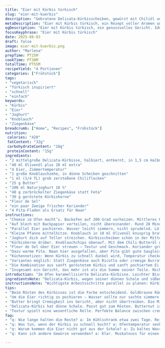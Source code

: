 ```yaml
---
title: "Eier mit Kürbis türkisch"
slug: "eier-mit-kuerbis"
description: "Gebratene Delicata-Kürbisscheiben, gewürzt mit Chiliöl und Knoblauchchips. Eier pochiert, in Joghurtbett serviert, verfeinert mit Ziegenkäse statt Feta und gerösteten Kürbiskernen, dazu Koriander statt Dill. Geröstete Kürbisscheiben zeigen goldbraune Ränder, Öl mit Knoblauch duftet, leicht scharfer Kick durch Paprikaflocken. Naanbrot frisch erwärmt, passt super zum Dippen. Variationen bei der Käsewahl und Gewürzen möglich, Küchentipp: Eier vorsichtig pochieren, sonst bricht die weiße Hülle."
metaDescription: "Eier mit Kürbis türkisch, ein Rezept voller Aromen und Texturen. Perfekt für den nächsten Abend mit Freunden oder Familie."
ogDescription: "Eier mit Kürbis türkisch, ein genussvolles Gericht. Ideal zum Dippen und Experimentieren mit verschiedenen Zutaten."
focusKeyphrase: "Eier mit Kürbis türkisch"
date: 2025-08-03
draft: false
image: eier-mit-kuerbis.png
author: "Marlena"
prepTime: PT25M
cookTime: PT30M
totalTime: PT55M
recipeYield: "4 Portionen"
categories: ["Frühstück"]
tags:
- "vegetarisch"
- "Türkisch inspiriert"
- "schnell"
- "einfach"
keywords:
- "Kürbis"
- "Eier"
- "Joghurt"
- "Knoblauch"
- "Ziegenkäse"
breadcrumb: ["Home", "Recipes", "Frühstück"]
nutrition: 
 calories: "420"
 fatContent: "32g"
 carbohydrateContent: "18g"
 proteinContent: "15g"
ingredients:
- "2 mittelgroße Delicata-Kürbisse, halbiert, entkernt, in 1,5 cm Halbmonde geschnitten"
- "40 ml Olivenöl plus 10 ml extra"
- "4 Eier, Zimmertemperatur"
- "1 große Knoblauchzehe, in dünne Scheiben geschnitten"
- "1 ml (1/4 TL) grob zerstoßene Chiliflocken"
- "25 g Butter"
- "200 ml Naturjoghurt 10 %"
- "40 g zerbröckelter Ziegenkäse statt Feta"
- "30 g geröstete Kürbiskerne"
- "Fleur de Sel"
- "ein paar Zweige frischer Koriander"
- "4 Pita-Fladen als Ersatz für Naan"
instructions:
- "Chemie im Ofen macht’s. Backofen auf 200 Grad vorheizen. Mittleres Rost. Kürbis in 30 ml Olivenöl wälzen. Wichtig: nicht zu viel, sonst matschig. Salz, Pfeffer grob rüber."
- "Auf blech mit Backpapier verteilen, nicht übereinander. Rund 28 Minuten backen. Kontrolle: Kürbis sollte weich sein, Ränder karamellisieren – Farbe sagt viel mehr als Zeit. Mindestens zehn Minuten mehr und du hast Matsch."
- "Parallel Eier pochieren. Wasser leicht simmern, nicht sprudelnd. Löffel hilft beim sanften eintauchen. Fünf Minuten, dann Eiswasserbad, Schale pellen mit Fingerspitzen, nicht ziehen, sonst splittern sie."
- "Kleine Pfanne mittelhitze. Knoblauch in 10 ml Olivenöl knusprig braten. Auf Küchenpapier zum Abtropfen. Das Öl auffangen, wegen Geschmack. Chiliflocken rein, schnell mischen, dann Butter. Abschmecken, etwas Süße durch Butter, leicht rauchiger Abgang."
- "Joghurt dick auf Teller streichen. Kürbisscheiben schön in der Mitte anordnen, die Eier, samt weißen Rändern sichtbar, draufsetzen. Ziegenkäse legt sich cremig, schmeckt würziger als Feta, passt super."
- "Kürbiskerne drüber. Knoblauchchips obenauf. Mit dem Chili-Butteröl großzügig beträufeln, damit nichts trocken wirkt."
- "Fleur de Sel über Eier streuen – Textur und Geschmack. Koriander grob hacken. Locker drapiert. Frischer, grüner Duft mit leicht zitroniger Note."
- "Dazu warme Pita. Naan hier ausgefallen, aber Pita gibt gute Saugleistung. Im Notfall auch Fladenbrot, Hauptsache frisch."
- "Küchennotizen: Wenn Kürbis zu schnell dunkel wird, Temperatur checken, Rost höher schieben. Knoblauch nicht anbrennen, sonst bitter. Eier zu weich? Wasser zu heiß. Härtetest beim Pellen: Finger spüren weich und fest, sonst zerbricht. Der Joghurt eher dick, sonst Rutschen alle Zutaten weg."
- "Varianten möglich: Statt Ziegenkäse auch Ricotta oder cremige Burrata. Gemüse kann variiert werden – Pastinake oder Sellerie für erdigen Twist. Möglichst kein geräuchertes Paprikapulver, da zu dominant."
- "Die Kombination aus sanft geröstetem Kürbis und sanft pochiertem Ei in Joghurt ist ein kulinarisches Experiment, das Mut zum Spiel mit Texturen erfordert. Wer Fett reduzieren will, Butter sparen, dafür mehr Knoblauchöl benutzen, aber auf Aroma achten."
- "Insgesamt ein Gericht, das mehr ist als die Summe seiner Teile. Nicht zu süß, nicht zu scharf, eher ein Balanceakt mit Tiefe."
introduction: "Im Ofen karamellisierte Delicata-Kürbisse. Leichter Biss, nicht zu weich. Knoblauch in feinen Chips, knusprig, raus mit dem bitteren Abgang, der scharfe Hauch durch Chiliflocken tickert fast unterschwellig. Eier pochiert, nicht gekocht. Vorsicht, schnell bricht die Hülle, Fingerspitzengefühl gefragt. Auf Joghurt gelegt – der bildet den Boden, kühlt, schafft Cremigkeit. Ein Schuhkarton voller Korianderzweige für die frische Ziehung oben drauf – Aromenspiel pur. Statt Feta diesmal Ziegenkäse – schärfer, intensiver, ein wenig würziger. Wer auf rustikal steht, warmes Pita dazu. Man schnappt sich ein Stück und taucht ab in ein kleines Geschmackserlebnis. Die Idee entstand nach einigen Fehlschlägen mit zu weichen Kürbisscheiben und hart gegarten Eiern. Wichtig: das Timing im Ofen, darin liegt die Kunst."
ingredientsNote: "Delicata-Kürbis, wegen seiner dünnen Schale und süßen, nussigen Note, perfekt zum Rösten. Alternativ Butternut oder Hokkaido, hier aber Schalen vorher entfernen. Olivenöl extra vergine fürs Aroma, Butter bringt die nötige Cremigkeit und bindet scharfe Noten des Knoblauchs. Knoblauch dünn schneiden, damit er knusprig wird und nicht verbrennt – er darf bitter sein, das zerstört den gesamten Geschmack. Eier sollten Zimmertemperatur haben, sonst reißt die weiße Hülle beim Pochieren. Naturjoghurt, ideal 10 % Fett, bietet Balance zu den kräftigen Zutaten. Ziegenkäse ergänzt, da er etwas aromatischer und cremiger als Feta ist. Kürbiskerne geröstet geben ein schönes Knacken, alternativ Pinienkerne. Koriander statt Dill als frische Kräuternote, gibt ein Hauch Exotik. Naanbrot ist nicht alltäglich in deutschen Küchen – Pita bietet eine zugängliche Alternative, beide saugen die cremigen Bestandteile auf."
instructionsNote: "Wichtigste Arbeitsschritte parallel zu planen: Kürbis schiebt man in den Ofen und beobachtet die goldenen Ränder, dabei Geräusche von knackenden Scheiben verraten den richtigen Moment zum Herausnehmen. Das Pochieren der Eier erfordert Geduld und langsame Bewegungen, Wasser darf nicht sprudeln, sonst zerreißt das Eiweiß. Knoblauch bewusst nach dem Rösten gut auf Küchenpapier abtropfen lassen, sonst wird es matschig und verliert die Textur. Der Knoblauchgeschmack soll sich im Öl konzentrieren – dieses zum Schluss mit Butter vollenden für einen vollmundigen Geschmack. Beim Anrichten den Joghurt gerade auf dem Teller glattstreichen, dann Kürbis auslegen, Eier vorsichtig setzen, nicht drücken. Ziegenkäse locker zerbröckeln, an die Oberfläche geben, Kürbiskerne verstreuen, Ganze zum Schluss mit Knoblauchchips und Chiliöl beträufeln. Texturen von cremig, knackig, weich - muss stimmen. Fleur de Sel bringt das letzte Aroma-Highlight, in zu dicken Schichten vermeiden. Frisches Kraut erst kurz vor dem Servieren zugeben, sonst verliert es Frische. Wärme und Frische spielen gegeneinander - Balance suchen. Gelingt nicht immer beim ersten Mal. Erfahrungen mit Timing sind hier der Schlüssel."
tips:
- "Beim Rösten des Kürbisses ist die Farbe entscheidend. Goldbraune Ränder sind ein gutes Zeichen. Zu schnell dunkel – Ofentemperatur runterdrehen. Nicht zu viel Öl verwenden, sonst wird’s matschig. Wenn das erste Blech Matsch gibt, an den Rändern wird der nächste Versuch besser."
- "Um die Eier richtig zu pochieren – Wasser sollte nur sachte simmern. Löffel hilft. Wenn das Wasser zu heiß ist, reißt die Hülle. Fingerfertigkeit ist gefragt. Teufelszeug, wenn die Eier zerbrechen. Hol dir einen Siebschöpfer als Backup – hilft, die perfekt gegarten Eier herauszuholen."
- "Butter bringt Cremigkeit ins Gericht, aber nicht übertreiben. Die Mischung mit dem Knoblauchöl sorgt für zusätzliches Aroma. Ist der Knoblauch zu bitter, alles verhauen. Beim Knoblauch, den Unterdruck im Öl beachten – das Aroma einfangen. Knoblauchchips erst am Schluss drauflegen, damit sie knusprig bleiben."
- "Delicata-Kürbis hat dünne Schale. Passt gut zum Rösten. Butternut ist auch ok. Hokkaido? Schale vorher entfernen. Das Rösten verstärkt die Aromen. Alternativen stehen immer bereit. Mal was anderes probieren - Ziegenkäse gegen Ricotta oder Burrata austauschen. Immer einen Versuch wert."
- "Textur spielt eine wesentliche Rolle. Perfekte Balance zwischen cremig, knackig und weich. Joghurt gleichmäßig auf den Teller streichen, sonst sieht’s unordentlich aus. Rechtschaffen noch Pita warm halten. Heller kleine Grill, damit das Aroma deines Kürbisses sich entfalten kann."
faq:
- "q: Wie lange halten die Reste? a: Im Kühlschrank etwa zwei Tage. Reicht nicht für eine zweite Runde? Einfrieren? Blöd – Verlust von Textur. Nur die Kürbisse – die Eier und der Joghurt gehen nicht gut. Sicherstellen, dass alles in luftdichten Behältern ist."
- "q: Was tun, wenn der Kürbis zu schnell kocht? a: Ofentemperatur senken. Blech höher in den Ofen schieben. Abdecken mit Folie, wenn zu schnell dunkel. Besseres Timing ist entscheidend. Aber auch gleich zurück - Leute erwarten knusprige Ränder."
- "q: Warum kommen die Eier nicht gut aus der Schale? a: Zu kaltes Wasser? Oder die Eier waren zu frisch. Am besten Zimmertemperatur. Ein paar Versuche brauchen. Mit Übung klappt’s besser. Manchmal hilft ein Spritzer Essig ins Wasser – das Ei stabil halten."
- "q: Kann ich andere Gewürze verwenden? a: Klar. Muskatnuss für einen anderen Twist. Süßsmoky Paprika? Besser meiden, starkes Aroma. Würzen probieren, bis es passt. Vorsicht beim Experimentieren mit intensiven Geschmäckern. Manchmal genügt ein wenig mehr Koriander für den frischen Kick."

---
```

